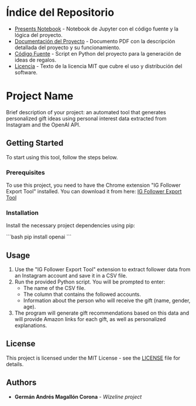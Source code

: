 # Índice del Repositorio

- [Presents Notebook](./Presents.ipynb) - Notebook de Jupyter con el código fuente y la lógica del proyecto.
- [Documentación del Proyecto](./Documentation%20of%20the%20Gift%20Idea%20Generation%20Project.pdf) - Documento PDF con la descripción detallada del proyecto y su funcionamiento.
- [Código Fuente](./Wizeline_christmas_project.py) - Script en Python del proyecto para la generación de ideas de regalos.
- [Licencia](./LICENSE.txt) - Texto de la licencia MIT que cubre el uso y distribución del software.

# Project Name

Brief description of your project: an automated tool that generates personalized gift ideas using personal interest data extracted from Instagram and the OpenAI API.

## Getting Started

To start using this tool, follow the steps below.

### Prerequisites

To use this project, you need to have the Chrome extension "IG Follower Export Tool" installed. You can download it from here: [IG Follower Export Tool](https://ig-follower-extractor.gmapsscraper.com/)

### Installation

Install the necessary project dependencies using pip:

\`\`\`bash
pip install openai
\`\`\`

## Usage

1. Use the "IG Follower Export Tool" extension to extract follower data from an Instagram account and save it in a CSV file.
2. Run the provided Python script. You will be prompted to enter:
   - The name of the CSV file.
   - The column that contains the followed accounts.
   - Information about the person who will receive the gift (name, gender, age).
3. The program will generate gift recommendations based on this data and will provide Amazon links for each gift, as well as personalized explanations.

## License

This project is licensed under the MIT License - see the [LICENSE](LICENSE) file for details.

## Authors

- **Germán Andrés Magallón Corona** - *Wizeline project*
